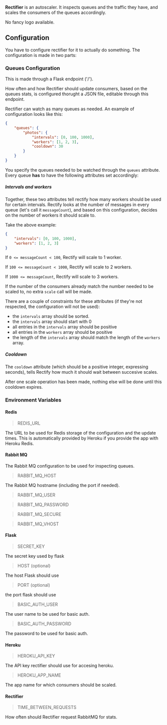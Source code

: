 **Rectifier** is an autoscaler. It inspects queues and the traffic they have, and scales the consumers of the queues
accordingly.

No fancy logo available.

## Configuration

You have to configure rectifier for it to actually do something.
The configuration is made in two parts:

### Queues Configuration

This is made through a Flask endpoint ('/').

How often and how Rectifier should update consumers, based on the queues stats, is configured
thorught a JSON file, editable through this endpoint.

Rectifier can watch as many queues as needed. An example of configuration looks like this:

```json
{
    "queues": {
        "photos": {
            "intervals": [0, 100, 1000],
            "workers": [1, 2, 3],
            "cooldown": 30
        }
    }
}
```

You specify the queues needed to be watched through the `queues` attribute.
Every queue **has** to have the following attributes set accordingly:

##### Intervals and workers

Together, these two attributes tell rectify how many workers should be used for certain intervals.
Rectify looks at the number of messages in every queue (let's call it `messageCount`), and based on this
configuration, decides on the number of workers it should scale to.

Take the above example:

```json
{
    "intervals": [0, 100, 1000],
    "workers": [1, 2, 3]
}
```

If `0 <= messageCount < 100`, Rectify will scale to 1 worker.

If `100 <= messageCount < 1000`, Rectify will scale to 2 workers.

If `1000 <= messageCount`, Rectify will scale to 3 workers.

If the number of the consumers already match the number needed to be scaled to,
no extra `scale` call will be made.

There are a couple of constraints for these attributes (if they're not respected, the configuration
will not be used):

* the `intervals` array should be sorted.
* the `intervals` array should start with 0
* all entries in the `intervals` array should be positive
* all entries in the `workers` array should be positive
* the length of the `intervals` array should match the length of the `workers` array.

##### Cooldown

The `cooldown` attribute (which should be a positive integer, expressing seconds), tells Rectify how much
it should wait between succesive scales.

After one scale operation has been made, nothing else will be done until this cooldown
expires.

### Environment Variables

#### Redis

> REDIS_URL

The URL to be used for Redis storage of the configuration and the update times.
This is automatically provided by Heroku if you provide the app with Heroku Redis.

#### Rabbit MQ

The Rabbit MQ configuration to be used for inspecting queues.

> RABBIT_MQ_HOST

The Rabbit MQ hostname (including the port if needed).

> RABBIT_MQ_USER

> RABBIT_MQ_PASSWORD

> RABBIT_MQ_SECURE

> RABBIT_MQ_VHOST

#### Flask

> SECRET_KEY

The secret key used by flask

> HOST (optional)

The host Flask should use

> PORT (optional)

the port flask should use

> BASIC_AUTH_USER

The user name to be used for basic auth.

> BASIC_AUTH_PASSWORD

The password to be used for basic auth.

#### Heroku

> HEROKU_API_KEY

The API key rectifier should use for accesing heroku.

> HEROKU_APP_NAME

The app name for which consumers should be scaled.

#### Rectifier

> TIME_BETWEEN_REQUESTS

How often should Rectifier request RabbitMQ for stats.